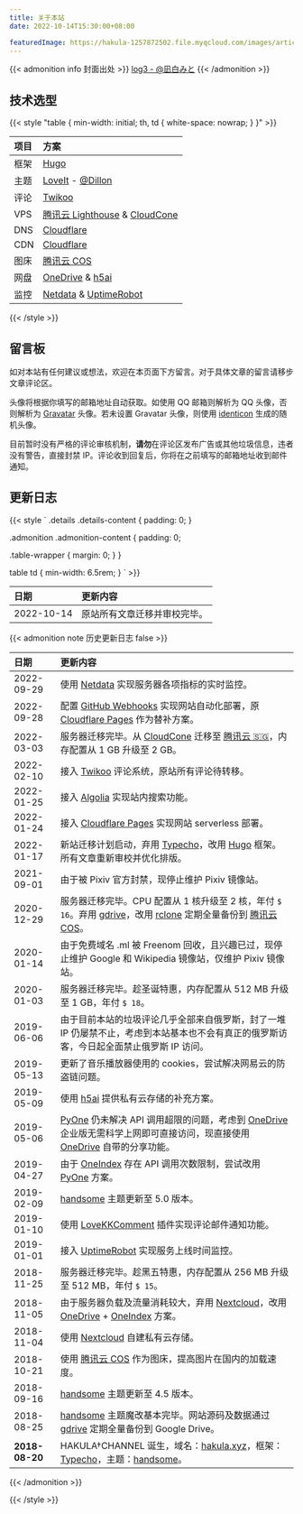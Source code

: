 ```yaml
---
title: 关于本站
date: 2022-10-14T15:30:00+08:00

featuredImage: https://hakula-1257872502.file.myqcloud.com/images/article-covers/67767892.webp
---
```


{{< admonition info 封面出处 >}}
[log3 - @凪白みと](https://www.pixiv.net/artworks/67767892)
{{< /admonition >}}

## 技术选型

{{< style "table { min-width: initial; th, td { white-space: nowrap; } }" >}}

| 项目 | 方案                                          |
| :--- | :-------------------------------------------- |
| 框架 | [Hugo]                                        |
| 主题 | [LoveIt] - [@Dillon]                          |
| 评论 | [Twikoo]                                      |
| VPS  | [腾讯云 Lighthouse][Lighthouse] & [CloudCone] |
| DNS  | [Cloudflare]                                  |
| CDN  | [Cloudflare]                                  |
| 图床 | [腾讯云 COS][COS]                             |
| 网盘 | [OneDrive] & [h5ai]                           |
| 监控 | [Netdata] & [UptimeRobot]                     |

[@Dillon]: https://github.com/dillonzq
[CloudCone]: /links/cloudcone-cn
[Cloudflare]: https://www.cloudflare.com
[COS]: https://cloud.tencent.com/product/cos
[h5ai]: https://larsjung.de/h5ai
[Hugo]: https://gohugo.io
[Lighthouse]: https://cloud.tencent.com/product/lighthouse
[LoveIt]: https://hugoloveit.com
[Netdata]: https://www.netdata.cloud
[OneDrive]: https://www.microsoft.com/microsoft-365/onedrive/onedrive-for-business
[Twikoo]: https://twikoo.js.org
[UptimeRobot]: https://uptimerobot.com

{{< /style >}}

## 留言板

如对本站有任何建议或想法，欢迎在本页面下方留言。对于具体文章的留言请移步文章评论区。

头像将根据你填写的邮箱地址自动获取。如使用 QQ 邮箱则解析为 QQ 头像，否则解析为 [Gravatar] 头像。若未设置 Gravatar 头像，则使用 [identicon] 生成的随机头像。

目前暂时没有严格的评论审核机制，**请勿**在评论区发布广告或其他垃圾信息，违者没有警告，直接封禁 IP。评论收到回复后，你将在之前填写的邮箱地址收到邮件通知。

[Gravatar]: https://en.gravatar.com
[identicon]: https://www.npmjs.com/package/identicon

## 更新日志

{{< style `
.details .details-content {
  padding: 0;
}

.admonition .admonition-content {
  padding: 0;

  .table-wrapper {
    margin: 0;
  }
}

table td {
  min-width: 6.5rem;
}
` >}}

| 日期       | 更新内容                     |
| :--------- | :--------------------------- |
| 2022-10-14 | 原站所有文章迁移并审校完毕。 |

{{< admonition note 历史更新日志 false >}}

| 日期           | 更新内容                                                                                                                                 |
| :------------- | :--------------------------------------------------------------------------------------------------------------------------------------- |
| 2022-09-29     | 使用 [Netdata] 实现服务器各项指标的实时监控。                                                                                            |
| 2022-09-28     | 配置 [GitHub Webhooks][Webhooks] 实现网站自动化部署，原 [Cloudflare Pages][cf-pages] 作为替补方案。                                      |
| 2022-03-03     | 服务器迁移完毕。从 [CloudCone] 迁移至 [腾讯云 :singapore:][Lighthouse]，内存配置从 1 GB 升级至 2 GB。                                    |
| 2022-02-10     | 接入 [Twikoo] 评论系统，原站所有评论待转移。                                                                                             |
| 2022-01-25     | 接入 [Algolia] 实现站内搜索功能。                                                                                                        |
| 2022-01-24     | 接入 [Cloudflare Pages][cf-pages] 实现网站 serverless 部署。                                                                             |
| 2022-01-17     | 新站迁移计划启动，弃用 [Typecho]，改用 [Hugo] 框架。所有文章重新审校并优化排版。                                                         |
| 2021-09-01     | 由于被 Pixiv 官方封禁，现停止维护 Pixiv 镜像站。                                                                                         |
| 2020-12-29     | 服务器迁移完毕。CPU 配置从 1 核升级至 2 核，年付 `$ 16`。弃用 [gdrive]，改用 [rclone] 定期全量备份到 [腾讯云 COS][COS]。                 |
| 2020-01-14     | 由于免费域名 .ml 被 Freenom 回收，且兴趣已过，现停止维护 Google 和 Wikipedia 镜像站，仅维护 Pixiv 镜像站。                               |
| 2020-01-03     | 服务器迁移完毕。趁圣诞特惠，内存配置从 512 MB 升级至 1 GB，年付 `$ 18`。                                                                 |
| 2019-06-06     | 由于目前本站的垃圾评论几乎全部来自俄罗斯，封了一堆 IP 仍屡禁不止，考虑到本站基本也不会有真正的俄罗斯访客，今日起全面禁止俄罗斯 IP 访问。 |
| 2019-05-13     | 更新了音乐播放器使用的 cookies，尝试解决网易云的防盗链问题。                                                                             |
| 2019-05-09     | 使用 [h5ai] 提供私有云存储的补充方案。                                                                                                   |
| 2019-05-06     | [PyOne] 仍未解决 API 调用超限的问题，考虑到 [OneDrive] 企业版无需科学上网即可直接访问，现直接使用 [OneDrive] 自带的分享功能。            |
| 2019-04-27     | 由于 [OneIndex] 存在 API 调用次数限制，尝试改用 [PyOne] 方案。                                                                           |
| 2019-02-09     | [handsome] 主题更新至 5.0 版本。                                                                                                         |
| 2019-01-10     | 使用 [LoveKKComment] 插件实现评论邮件通知功能。                                                                                          |
| 2019-01-01     | 接入 [UptimeRobot] 实现服务上线时间监控。                                                                                                |
| 2018-11-25     | 服务器迁移完毕。趁黑五特惠，内存配置从 256 MB 升级至 512 MB，年付 `$ 15`。                                                               |
| 2018-11-05     | 由于服务器负载及流量消耗较大，弃用 [Nextcloud]，改用 [OneDrive] + [OneIndex] 方案。                                                      |
| 2018-11-04     | 使用 [Nextcloud] 自建私有云存储。                                                                                                        |
| 2018-10-21     | 使用 [腾讯云 COS][COS] 作为图床，提高图片在国内的加载速度。                                                                              |
| 2018-09-16     | [handsome] 主题更新至 4.5 版本。                                                                                                         |
| 2018-08-25     | [handsome] 主题魔改基本完毕。网站源码及数据通过 [gdrive] 定期全量备份到 Google Drive。                                                   |
| **2018-08-20** | HAKULA†CHANNEL 诞生，域名：[hakula.xyz]，框架：[Typecho]，主题：[handsome]。                                                             |

[Algolia]: https://www.algolia.com
[cf-pages]: https://pages.cloudflare.com
[CloudCone]: /links/cloudcone-cn
[COS]: https://cloud.tencent.com/product/cos
[gdrive]: https://github.com/prasmussen/gdrive
[h5ai]: https://larsjung.de/h5ai
[hakula.xyz]: https://www.whois.com/whois/hakula.xyz
[handsome]: https://www.ihewro.com/archives/489
[Hugo]: https://gohugo.io
[Lighthouse]: https://cloud.tencent.com/product/lighthouse
[LoveKKComment]: https://github.com/ylqjgm/LoveKKComment
[Netdata]: https://www.netdata.cloud
[Nextcloud]: https://nextcloud.com
[OneDrive]: https://www.microsoft.com/microsoft-365/onedrive/onedrive-for-business
[OneIndex]: https://github.com/0oVicero0/oneindex
[PyOne]: https://github.com/abbeyokgo/PyOne
[rclone]: https://rclone.org
[Twikoo]: https://twikoo.js.org
[Typecho]: https://typecho.org
[UptimeRobot]: https://uptimerobot.com
[Webhooks]: https://docs.github.com/en/developers/webhooks-and-events/webhooks/about-webhooks

{{< /admonition >}}

{{< /style >}}

